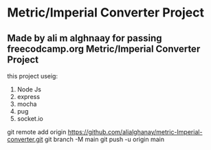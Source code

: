 # Metric/Imperial Converter Project 
## Made by ali m alghnaay for passing freecodcamp.org Metric/Imperial Converter Project

this project useig:
1. Node Js
2. express
3. mocha
4. pug
5. socket.io

git remote add origin https://github.com/alialghanay/metric-Imperial-converter.git
git branch -M main
git push -u origin main